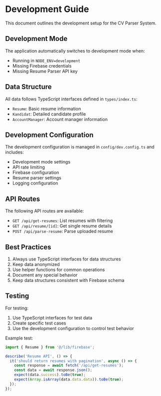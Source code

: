 # Development Guide

This document outlines the development setup for the CV Parser System.

## Development Mode

The application automatically switches to development mode when:
- Running in `NODE_ENV=development`
- Missing Firebase credentials
- Missing Resume Parser API key

## Data Structure

All data follows TypeScript interfaces defined in `types/index.ts`:

- `Resume`: Basic resume information
- `Kandidat`: Detailed candidate profile
- `AccountManager`: Account manager information

## Development Configuration

The development configuration is managed in `config/dev.config.ts` and includes:

- Development mode settings
- API rate limiting
- Firebase configuration
- Resume parser settings
- Logging configuration

## API Routes

The following API routes are available:

- `GET /api/get-resumes`: List resumes with filtering
- `GET /api/resume/[id]`: Get single resume details
- `POST /api/parse-resume`: Parse uploaded resume

## Best Practices

1. Always use TypeScript interfaces for data structures
2. Keep data anonymized
3. Use helper functions for common operations
4. Document any special behavior
5. Keep data structures consistent with Firebase schema

## Testing

For testing:

1. Use TypeScript interfaces for test data
2. Create specific test cases
3. Use the development configuration to control test behavior

Example test:

```typescript
import { Resume } from '@/lib/firebase';

describe('Resume API', () => {
  it('should return resumes with pagination', async () => {
    const response = await fetch('/api/get-resumes');
    const data = await response.json();
    expect(data.success).toBe(true);
    expect(Array.isArray(data.data.data)).toBe(true);
  });
}); 